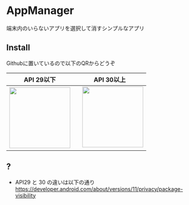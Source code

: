 # AppManager

端末内のいらないアプリを選択して消すシンプルなアプリ

## Install
Githubに置いているので以下のQRからどうぞ

|  API 29以下 |  API 30以上  |
| ---- | ---- |
|  <img src="https://user-images.githubusercontent.com/1732795/122667600-9ceafe80-d1ee-11eb-9e92-eed7f1eeaff1.png" width="160px" height="160px" />  | 　<img src="https://user-images.githubusercontent.com/1732795/122667602-9d839500-d1ee-11eb-8050-f3bc07f3a19c.png" width="160px" height="160px" />  |

## ?
- API29 と 30 の違いは以下の通り  
https://developer.android.com/about/versions/11/privacy/package-visibility
